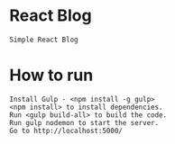 # React Blog

	Simple React Blog

# How to run

	Install Gulp - <npm install -g gulp>
	<npm install> to install dependencies.
	Run <gulp build-all> to build the code.
	Run gulp nodemon to start the server.
	Go to http://localhost:5000/
